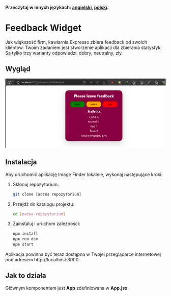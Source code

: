 **Przeczytaj w innych językach: [angielski](README.md),
[polski](README.pl.md).**

# Feedback Widget

Jak większość firm, kawiarnia Expresso zbiera feedback od swoich klientów. Twoim
zadaniem jest stworzenie aplikacji dla zbierania statystyk. Są tylko trzy
warianty odpowiedzi: dobry, neutralny, zły.

## Wygląd

![App look](./assets/project_feedback_v4.png)

## Instalacja

Aby uruchomić aplikację Image Finder lokalnie, wykonaj następujące kroki:

1. Sklonuj repozytorium:

   ```bash
   git clone [adres repozytorium]
   ```

2. Przejdź do katalogu projektu:

   ```bash
   cd [nazwa-repozytorium]
   ```

3. Zainstaluj i uruchom zależności:
   ```bash
   npm install
   npm run dev
   npm start
   ```

Aplikacja powinna być teraz dostępna w Twojej przeglądarce internetowej pod
adresem http://localhost:3000.

## Jak to działa

Głównym komponentem jest **App** zdefiniowana w **App.jsx**.
